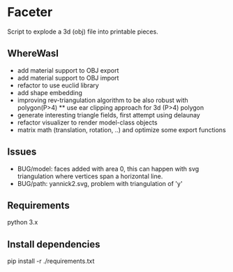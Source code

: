 # Faceter
Script to explode a 3d (obj) file into printable pieces.

## WhereWasI
* add material support to OBJ export
* add material support to OBJ import
* refactor to use euclid library
* add shape embedding
* improving rev-triangulation algorithm to be also robust with polygon(P>4)
** use ear clipping approach for 3d (P>4) polygon
* generate interesting triangle fields, first attempt using delaunay
* refactor visualizer to render model-class objects
* matrix math (translation, rotation, ..) and optimize some export functions 

## Issues
* BUG/model: faces added with area 0, this can happen with svg triangulation where vertices span a horizontal line.
* BUG/path: yannick2.svg, problem with triangulation of 'y'

## Requirements
python 3.x

## Install dependencies
pip install -r ./requirements.txt
